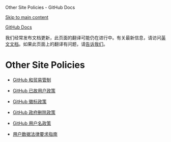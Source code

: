 Other Site Policies - GitHub Docs

[Skip to main content](#main-content)

[](/cn)[GitHub Docs](/cn)

我们经常发布文档更新，此页面的翻译可能仍在进行中。有关最新信息，请访问[英文文档](/en)。如果此页面上的翻译有问题，请[告诉我们](https://github.com/contact?form[subject]=translation%20issue%20on%20docs.github.com&form[comments]=)。

Other Site Policies
==========

* [GitHub 和贸易管制](/cn/site-policy/other-site-policies/github-and-trade-controls)

* [GitHub 已故用户政策](/cn/site-policy/other-site-policies/github-deceased-user-policy)

* [GitHub 徽标政策](/cn/site-policy/other-site-policies/github-logo-policy)

* [GitHub 政府删除政策](/cn/site-policy/other-site-policies/github-government-takedown-policy)

* [GitHub 用户名政策](/cn/site-policy/other-site-policies/github-username-policy)

* [用户数据法律要求指南](/cn/site-policy/other-site-policies/guidelines-for-legal-requests-of-user-data)
